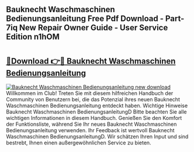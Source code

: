## Bauknecht Waschmaschinen Bedienungsanleitung Free Pdf Download - Part-7iq New Repair Owner Guide - User Service Edition n1hOM

# <h2><a href="http://df3k00y.blite.top/?on=Bauknecht+Waschmaschinen+Bedienungsanleitung">🔗Download 👉🔴 Bauknecht Waschmaschinen Bedienungsanleitung</a></h2>

[![Bauknecht Waschmaschinen Bedienungsanleitung new download](https://i.imgur.com/lujVjoI.png)](http://df3k00y.blite.top/?on=Bauknecht+Waschmaschinen+Bedienungsanleitung)
Willkommen im Club! Treten Sie mit diesem hilfreichen Handbuch der Community von Benutzern bei, die das Potenzial ihres neuen Bauknecht Waschmaschinen Bedienungsanleitung entdeckt haben. Wichtige Hinweise Bauknecht Waschmaschinen BedienungsanleitungD Bitte beachten Sie alle wichtigen Informationen in diesem Handbuch. Genießen Sie den Komfort der Funktionsliste, während Sie Ihr neues Bauknecht Waschmaschinen Bedienungsanleitung verwenden. Ihr Feedback ist wertvoll Bauknecht Waschmaschinen BedienungsanleitungD. Wir schätzen Ihren Input und sind bestrebt, Ihnen einen außergewöhnlichen Service zu bieten.
